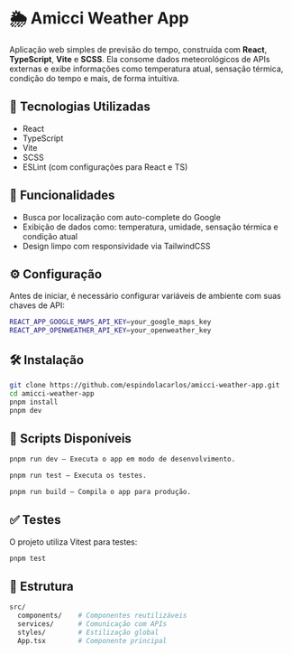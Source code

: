 # 🌦️ Amicci Weather App

Aplicação web simples de previsão do tempo, construída com **React**, **TypeScript**, **Vite** e **SCSS**. Ela consome dados meteorológicos de APIs externas e exibe informações como temperatura atual, sensação térmica, condição do tempo e mais, de forma intuitiva.

## 🚀 Tecnologias Utilizadas

- React
- TypeScript
- Vite
- SCSS
- ESLint (com configurações para React e TS)

## 🧩 Funcionalidades

- Busca por localização com auto-complete do Google
- Exibição de dados como: temperatura, umidade, sensação térmica e condição atual
- Design limpo com responsividade via TailwindCSS

## ⚙️ Configuração

Antes de iniciar, é necessário configurar variáveis de ambiente com suas chaves de API:

```bash
REACT_APP_GOOGLE_MAPS_API_KEY=your_google_maps_key 
REACT_APP_OPENWEATHER_API_KEY=your_openweather_key
```

## 🛠️ Instalação

```bash
git clone https://github.com/espindolacarlos/amicci-weather-app.git
cd amicci-weather-app
pnpm install
pnpm dev
```

## 🧪 Scripts Disponíveis

```bash
pnpm run dev — Executa o app em modo de desenvolvimento.

pnpm run test — Executa os testes.

pnpm run build — Compila o app para produção.
```

## ✅ Testes
O projeto utiliza Vitest para testes:

```bash
pnpm test
```
## 📁 Estrutura

```bash
src/
  components/    # Componentes reutilizáveis
  services/      # Comunicação com APIs
  styles/        # Estilização global
  App.tsx        # Componente principal
```